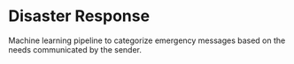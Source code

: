 # Disaster Response

Machine learning pipeline to categorize emergency messages based on the needs communicated by the sender.
